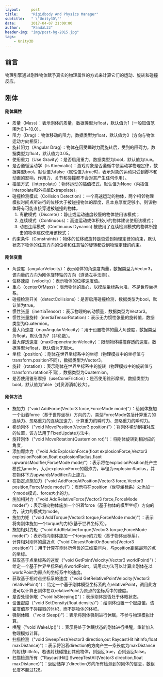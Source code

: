 ```yaml
---
layout:     post
title:      "Rigidbody And Physics Manager"
subtitle:   " \"Unity3D\""
date:       2017-04-07 21:00:00
author:     "PandaL33"
header-img: "img/post-bg-2015.jpg"
tags:
    - Unity3D
---
```

## 前言

物理引擎通过刚性物体赋予真实的物理属性的方式来计算它们的运动、旋转和碰撞反应。

## 刚体

#### 刚体属性

- 质量（Mass）：表示刚体的质量，数据类型为float，默认值为1（一般取值范围为0.1~10.0）。
- 阻力（Drag）：物体移动的阻力，数据类型为float，默认值为0（方向与物体运动方向相反）。
- 旋转阻力（Angular Drag）：物体在因受瞬时力而旋转后，受到的阻碍力，数据类型为float，默认值为0.05。
- 使用重力（Use Gravity）：是否启用重力，数据类型为bool，默认值为true。
- 是否遵循运动学（Is Kinematic）：游戏对象是否遵循牛顿运动学物理定律，数据类型bool，默认值为false（属性值为true时，表示对象的运动只受到脚本和动画的影响，作用力、关节和碰撞都不会对其产生任何作用）。
- 插值方式（Interpolate）：物体运动的插值模式，默认值为None（内插值Interpolate和外插值Extrapolate）。
- 碰撞检测模式（Collision Detection）：一个高速运动的物体，两个相邻物理模拟时间点所进行的位移大于被碰撞物体的厚度，且本身厚度足够小，则该物体将有可能直接穿透被碰撞的物体。
    1. 离散模式（Discrete）：静止或运动速度较慢的物体使用该模式；
    2. 连续模式（Continuous）：高速运动或体积较小的物体建议使用该模式；
    3. 动态连续模式（Continuous Dynamic):被使用了连续检测模式的物体所撞击的物体建议使用该模式；
- 约束条件（Constraints）：物体的位移或旋转是否受到物理定律的约束，默认状态下物体的任意方向的位移和任意轴的旋转都受到物理定律的约束。

#### 刚体变量
- 角速度（angularVelocity）：表示刚体的角速度向量，数据类型为Vector3，该向量的方向为刚体旋转轴的方向（遵循左手法则）。
- 位移速度（velocity）：表示物体的位移速度值。
- 重心（centerOfMass）：表示物体的重心，以模型坐标系为准，不是世界坐标系。
- 碰撞检测开关（detectCollisions）：是否启用碰撞检测，数据类型为bool，默认值为true。
- 惯性张量（inertiaTensor）：表示物理的转动惯量，数据类型为Vector3。
- 惯性张量旋转（inertiaTensorRotation）：表示无力惯性张量的旋转值，数据类型为Quaternion。
- 最大角速度（maxAngularVelocity）：用于设置物体的最大角速度，数据类型为float，默认值为7（非负数）。
- 最大穿透速度（maxDepenetrationVelocity）：限制物体碰撞穿透的速度，数据类型为float，默认值为无限大。
- 坐标（position）：刚体在世界坐标系中的坐标（物理模拟中的坐标值与transform.position不同），数据类型为Vector3。
- 旋转（rotation）：表示刚体在世界坐标系中的旋转（物理模拟中的旋转值与transform.rotation不同），数据类型为Quaternion。
- 是否使用锥形摩擦（useConeFriction）：是否使用锥形摩擦，数据类型为bool，默认值为false（对资源消耗较大）。

#### 刚体方法
- 施加力（"void AddForce(Vector3 force,ForceMode mode)"）：给刚体施加一个沿着force（基于世界坐标）方向的力，类型ForceMode包括计算重力的连续力、忽略重力的连续加速力、计算重力的瞬时力、忽略重力的瞬时力。
- 移动刚体（"void MovePosition(Vector3 position)"）：将刚体移动到相对应的位置，该方法用于FixedUpdate方法中。
- 旋转刚体（"void MoveRotation(Quaternion rot)"）：将刚体旋转到相对应的角度。
- 添加爆炸力（"void AddExplosionForce(float explosionForce,Vector3 explosionPosition,float explosionRadius,flaot upwardsModifier,ForceMode mode)"）：表示将在explosionPosition处产生模式为mode，大小explosionForce的爆炸力，半径为explosionRadius，并在物体下方upwardsModifier向上施力。
- 在指定点施加力（"void AddForceAtPosition(Vector3 force,Vector3 position,ForceMode mode)"）：表示将在position（世界坐标系）处添加一个mode模式、force大小的力。
- 施加相对力（"void AddRelativeForce(Vector3 force,ForceMode mode)"）：表示将向物体施加一个沿着force（基于物体的模型坐标）方向的力，该力的模式为mode。
- 施加力矩（"void AddTorque(Vector3 torque,ForceMode mode)"）：表示将向刚体施加一个torque的力矩(基于世界坐标系)。
- 施加相对力矩（"void AddRelativeTorque(Vector3 torque,ForceMode mode)"）：表示将向刚体施加一个torque的力矩（基于物体坐标系）。
- 计算相对刚体的最近点（"void ClosestPointOnBounds(Vector3 position)"）：用于计算在刚体所包含的三维空间内，与position距离最短的点的坐标。
- 获取基于点坐标系的速度（"void GetPointVelocity(Vector3 worldPoint)"）：给定一个基于世界坐标系的点worldPoint，调用此方法可以计算出刚体在以worldPoint为原点的坐标系中的速度。
- 获取基于相对点坐标系的速度（"void GetRelativePointVelocity(Vector3 relativePoint)"）：给定一个基于刚体模型坐标系的点relativePoint，调用此方法可以计算出刚体在以relativePoint为原点的坐标系中的速度。
- 是否处理休眠（"void IsSleeping()"）：表示刚体是否处于休眠状态。
- 设置密度（"void SetDensity(float density)"）：给刚体设置一个密度值，该密度值基于碰撞器的体积，而不是物体的体积。
- 强制休眠 （"void Sleep()"）：表示将刚体强制进行休眠，不参与物理模拟计算。
- 唤醒（"void WakeUp()"）：表示将处于休眠状态的刚体进行唤醒，重新加入物理模拟计算。
- 扫描检测（"void SweepTest(Vector3 direction,out RaycastHit hitInfo,float maxDistance)"）：表示将沿着direction的方向产生一条长度为maxDistance的射线hitInfo，若该射线碰撞到其他物体，则返回true，否则返回false。
- 扫描检测所有（"RaycastHit[] SweepTestAll(Vector3 direction,float maxDistance)"）：返回储存了direction方向所有检测到的刚体的信息，数组长度不超过128。




